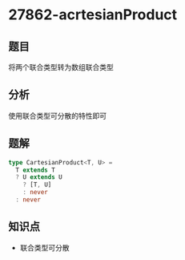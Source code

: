 # 27862-acrtesianProduct
## 题目
将两个联合类型转为数组联合类型
## 分析
使用联合类型可分散的特性即可
## 题解
```ts
type CartesianProduct<T, U> =
  T extends T
  ? U extends U
    ? [T, U]
    : never
  : never
```
## 知识点
- 联合类型可分散